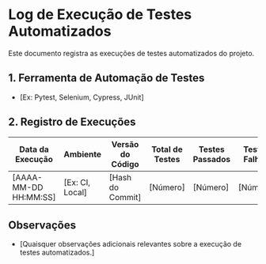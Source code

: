 # Log de Execução de Testes Automatizados

Este documento registra as execuções de testes automatizados do projeto.

## 1. Ferramenta de Automação de Testes

*   [Ex: Pytest, Selenium, Cypress, JUnit]

## 2. Registro de Execuções

| Data da Execução | Ambiente | Versão do Código | Total de Testes | Testes Passados | Testes Falhos | Testes Ignorados | Duração | Link para Log Completo |
|------------------|----------|------------------|-----------------|-----------------|---------------|------------------|---------|------------------------|
| [AAAA-MM-DD HH:MM:SS] | [Ex: CI, Local] | [Hash do Commit] | [Número]        | [Número]        | [Número]      | [Número]         | [Tempo] | [Link para o log]      |

## Observações

*   [Quaisquer observações adicionais relevantes sobre a execução de testes automatizados.]
